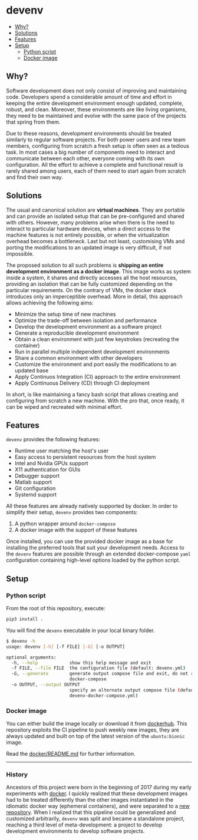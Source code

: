 # devenv

- [Why?](#why)
- [Solutions](#solutions)
- [Features](#features)
- [Setup](#setup)
  - [Python script](#pythonscript)
  - [Docker image](#dockerimage)

## Why?

Software development does not only consist of improving and maintaining code. Developers spend a considerable amount of time and effort in keeping the entire development environment enough updated, complete, robust, and clean. Moreover, these environments are like living organisms, they need to be maintained and evolve with the same pace of the projects that spring from them.

Due to these reasons, development environments should be treated similarly to regular software projects. For both power users and new team members, configuring from scratch a fresh setup is often seen as a tedious task. In most cases a big number of components need to interact and communicate between each other, everyone coming with its own configuration. All the effort to achieve a complete and functional result is rarely shared among users, each of them need to start again from scratch and find their own way.

## Solutions

The usual and canonical solution are **virtual machines**. They are portable and can provide an isolated setup that can be pre-configured and shared with others. However, many problems arise when there is the need to interact to particular hardware devices, when a direct access to the machine features is not entirely possible, or when the virtualization overhead becomes a bottleneck. Last but not least, customising VMs and porting the modifications to an updated image is very difficult, if not impossible.

The proposed solution to all such problems is **shipping an entire development environment as a docker image**. This image works as system inside a system, it shares and directly accesses all the host resources, providing an isolation that can be fully customized depending on the particular requirements. On the contrary of VMs, the docker stack introduces only an imperceptible overhead. More in detail, this approach allows achieving the following aims:

- Minimize the setup time of new machines
- Optimize the trade-off between isolation and performance
- Develop the development environment as a software project
- Generate a reproducible development environment
- Obtain a clean environment with just few keystrokes (recreating the container)
- Run in parallel multiple independent development environments
- Share a common environment with other developers
- Customize the environment and port easily the modifications to an updated base
- Apply Continuos Integration (CI) approach to the entire environment
- Apply Continuous Delivery (CD) through CI deployment

In short, is like maintaining a fancy bash script that allows creating and configuring from scratch a new machine. With the pro that, once ready, it can be wiped and recreated with minimal effort.

## Features

`devenv` provides the following features:

- Runtime user matching the host's user
- Easy access to persistent resources from the host system
- Intel and Nvidia GPUs support
- X11 authentication for GUIs
- Debugger support
- Matlab support
- Git configuration
- Systemd support

All these features are already natively supported by docker. In order to simplify their setup, `devenv` provides two components:

1. A python wrapper around `docker-compose`
1. A docker image with the support of these features

Once installed, you can use the provided docker image as a base for installing the preferred tools that suit your development needs. Access to the `devenv` features are possible through an extended docker-compose `yaml` configuration containing high-level options loaded by the python script.

## Setup

### Python script

From the root of this repository, execute:

```sh
pip3 install .
```

You will find the `devenv` executable in your local binary folder.

```sh
$ devenv -h
usage: devenv [-h] [-f FILE] [-G] [-o OUTPUT]

optional arguments:
  -h, --help            show this help message and exit
  -f FILE, --file FILE  the configuration file (default: devenv.yml)
  -G, --generate        generate output compose file and exit, do not run
                        docker-compose
  -o OUTPUT, --output OUTPUT
                        specify an alternate output compose file (default:
                        devenv-docker-compose.yml)
```

### Docker image

You can either build the image locally or download it from [dockerhub](https://hub.docker.com/r/diegoferigo/devenv). This repository exploits the CI pipeline to push weekly new images, they are always updated and built on top of the latest version of the `ubuntu:bionic` image.

Read the [docker/README.md](docker/README.md) for further information.

---

### History

Ancestors of this project were born in the beginning of 2017 during my early experiments with [docker](https://github.com/diegoferigo/dockerfiles). I quickly realized that these development images had to be treated differently than the other images instantiated in the idiomatic docker way (ephemeral containers), and were separated to a [new repository](https://github.com/diegoferigo/development-iit). When I realized that this pipeline could be generalized and customized arbitrarily, `devenv` was split and became a standalone project, reaching a third level of meta-development: a project to develop development environments to develop software projects.